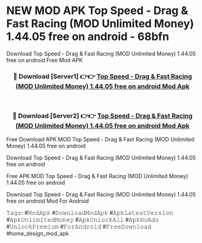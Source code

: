 # NEW MOD APK Top Speed - Drag & Fast Racing (MOD Unlimited Money) 1.44.05 free on android - 68bfn
Download Top Speed - Drag & Fast Racing (MOD Unlimited Money) 1.44.05 free on android Free Mod APK

<div align="center">
<h3>🔴 Download [Server1] 👉👉 <a href="https://apk-comot.site?title=Top_Speed_-_Drag_&_Fast_Racing_(MOD_Unlimited_Money)_1.44.05_free_on_android">Top Speed - Drag & Fast Racing (MOD Unlimited Money) 1.44.05 free on android Mod Apk</a></h3><br>

<h3>🔴 Download [Server2] 👉👉 <a href="https://apk-comot.site?title=Top_Speed_-_Drag_&_Fast_Racing_(MOD_Unlimited_Money)_1.44.05_free_on_android">Top Speed - Drag & Fast Racing (MOD Unlimited Money) 1.44.05 free on android Mod Apk</a></h3>
</div>


Free Download APK MOD Top Speed - Drag & Fast Racing (MOD Unlimited Money) 1.44.05 free on android

Download Top Speed - Drag & Fast Racing (MOD Unlimited Money) 1.44.05 free on android 

Free APK MOD Top Speed - Drag & Fast Racing (MOD Unlimited Money) 1.44.05 free on android 

Download Top Speed - Drag & Fast Racing (MOD Unlimited Money) 1.44.05 free on android Mod For Android

𝚃𝚊𝚐𝚜: #𝙼𝚘𝚍𝙰𝚙𝚔 #𝙳𝚘𝚠𝚗𝚕𝚘𝚊𝚍𝙼𝚘𝚍𝙰𝚙𝚔 #𝙰𝚙𝚔𝙻𝚊𝚝𝚎𝚜𝚝𝚅𝚎𝚛𝚜𝚒𝚘𝚗 #𝙰𝚙𝚔𝚄𝚗𝚕𝚒𝚖𝚒𝚝𝚎𝚍𝙼𝚘𝚗𝚎𝚢 #𝙰𝚙𝚔𝚄𝚗𝚕𝚘𝚌𝚔𝙰𝚕𝚕 #𝙰𝚙𝚔𝙽𝚘𝙰𝚍𝚜 #𝚄𝚗𝚕𝚘𝚌𝚔𝙿𝚛𝚎𝚖𝚒𝚞𝚖 #𝙵𝚘𝚛𝙰𝚗𝚍𝚛𝚘𝚒𝚍 #𝙵𝚛𝚎𝚎𝙳𝚘𝚠𝚗𝚕𝚘𝚊𝚍 #home_design_mod_apk